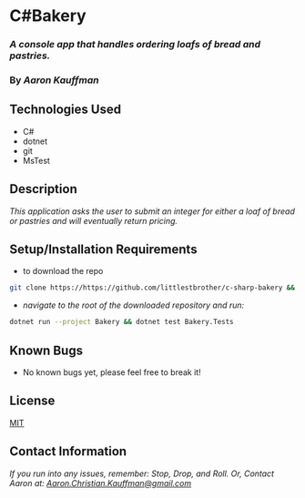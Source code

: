 # C#Bakery

### ***A console app that handles ordering loafs of bread and pastries.***

### **By *Aaron Kauffman***

## **Technologies Used**

- C#
- dotnet
- git
- MsTest

## **Description**

*This application asks the user to submit an integer for either a loaf of bread or pastries and will eventually return pricing.*

## **Setup/Installation Requirements**

- to download the repo

```bash
git clone https://https://github.com/littlestbrother/c-sharp-bakery && cd c-sharp-bakery
```

- *navigate to the root of the downloaded repository and run:*

```bash
dotnet run --project Bakery && dotnet test Bakery.Tests
```

## **Known Bugs**

- No known bugs yet, please feel free to break it!

## **License**

[MIT](https://choosealicense.com/licenses/mit/)

## **Contact Information**

*If you run into any issues, remember: Stop, Drop, and Roll. Or, Contact Aaron at: [Aaron.Christian.Kauffman@gmail.com](mailto:Aaron.Christian.Kauffman@gmail.com)*
